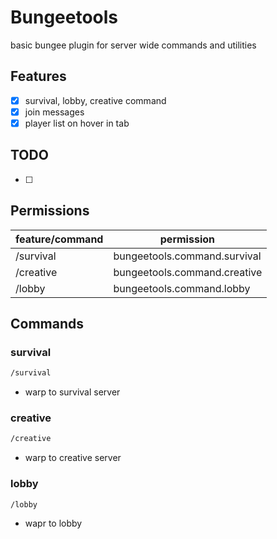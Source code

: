 # Bungeetools

basic bungee plugin for server wide commands and utilities

## Features
- [x] survival, lobby, creative command
- [x] join messages
- [x] player list on hover in tab

## TODO
- [ ]

## Permissions
| feature/command | permission |
| --- | --- |
| /survival | bungeetools.command.survival |
| /creative | bungeetools.command.creative |
| /lobby | bungeetools.command.lobby |

## Commands

### survival

```sh
/survival
```

* warp to survival server

### creative

```sh
/creative
```

* warp to creative server

### lobby

```sh
/lobby
```

* wapr to lobby